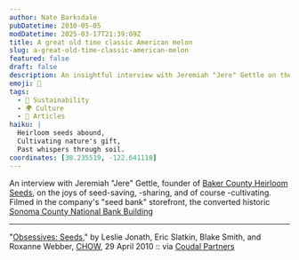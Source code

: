 ```yaml
---
author: Nate Barksdale
pubDatetime: 2010-05-05
modDatetime: 2025-03-17T21:39:09Z
title: A great old time classic American melon
slug: a-great-old-time-classic-american-melon
featured: false
draft: false
description: An insightful interview with Jeremiah "Jere" Gettle on the passion for seed-saving and cultivation from the heart of his historic seed bank.
emoji: 🌱
tags:
  - 🌱 Sustainability
  - 🌍 Culture
  - 📖 Articles
haiku: |
  Heirloom seeds abound,  
  Cultivating nature's gift,  
  Past whispers through soil.
coordinates: [38.235519, -122.641118]
---
```


An interview with Jeremiah "Jere" Gettle, founder of [Baker County Heirloom Seeds](http://web.archive.org/web/20250208091106/https://www.rareseeds.com/), on the joys of seed-saving, -sharing, and of course -cultivating. Filmed in the company's "seed bank" storefront, the converted historic [Sonoma County National Bank Building](http://maps.google.com/maps?oe=UTF-8&q=199+Petaluma+Blvd.+NorthPetaluma,+CA+94952&ie=UTF8&hq=&hnear=199+Petaluma+Blvd+N,+Petaluma,+Sonoma,+California+94952&gl=us&ei=7bnhS5XeNITcNsbnrYsD&ved=0CAwQ8gEwAA&ll=38.235519,-122.641118&spn=0.001321,0.002073&t=h&z=19&layer=c&cbll=38.235682,-122.641363&panoid=inGf5xf4vxEPl_4yHXI4vQ&cbp=12,159.4,,0,-3.62)

---

"[Obsessives: Seeds](http://www.chow.com/videos/show/obsessives/12150/obsessives-seeds#!/show/obsessives/12150/obsessives-seeds)," by Leslie Jonath, Eric Slatkin, Blake Smith, and Roxanne Webber, [ CHOW](http://www.chow.com/videos/show/obsessives/12150/obsessives-seeds#!/show/obsessives/12150/obsessives-seeds), 29 April 2010 :: via [Coudal Partners](https://www.google.com/search?q=%22Coudal%20Partners%22%20coudal.com)
